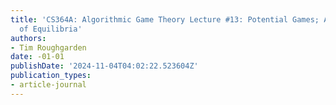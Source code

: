 ```yaml
---
title: 'CS364A: Algorithmic Game Theory Lecture #13: Potential Games; A Hierarchy
  of Equilibria'
authors:
- Tim Roughgarden
date: -01-01
publishDate: '2024-11-04T04:02:22.523604Z'
publication_types:
- article-journal
---
```

